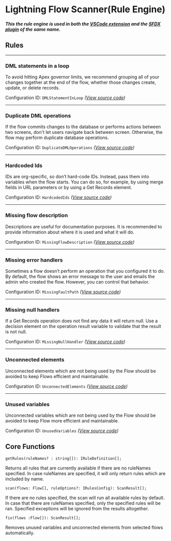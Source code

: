 # Lightning Flow Scanner(Rule Engine)

##### _This the rule engine is used in both the [VSCode extension](https://marketplace.visualstudio.com/items?itemName=ForceConfigControl.lightningflowscanner&ssr=false#review-details) and the [SFDX plugin](https://www.npmjs.com/package/lightning-flow-scanner) of the same name._

## Rules

___

### DML statements in a loop

To avoid hitting Apex governor limits, we recommend grouping all of your changes together at the end of the flow, whether those changes create, update, or delete records.

Configuration ID: `DMLStatementInLoop` _([View source code](https://github.com/Force-Config-Control/lightning-flow-scanner-core/tree/master/src/main/rules/DMLStatementInLoop.ts))_

___

### Duplicate DML operations

If the flow commits changes to the database or performs actions between two screens, don't let users navigate back between screen. Otherwise, the flow may perform duplicate database operations.

Configuration ID: `DuplicateDMLOperations` _([View source code](https://github.com/Force-Config-Control/lightning-flow-scanner-core/tree/master/src/main/rules/DuplicateDMLOperations.ts))_

___

### Hardcoded Ids

IDs are org-specific, so don’t hard-code IDs. Instead, pass them into variables when the flow starts. You can do so, for example, by using merge fields in URL parameters or by using a Get Records element.

Configuration ID: `HardcodedIds` _([View source code](https://github.com/Force-Config-Control/lightning-flow-scanner-core/tree/master/src/main/rules/HardcodedIds.ts))_

___

### Missing flow description

Descriptions are useful for documentation purposes. It is recommended to provide information about where it is used and what it will do.

Configuration ID: `MissingFlowDescription` _([View source code](https://github.com/Force-Config-Control/lightning-flow-scanner-core/tree/master/src/main/rules/MissingFlowDescription.ts))_

___

### Missing error handlers

Sometimes a flow doesn’t perform an operation that you configured it to do. By default, the flow shows an error message to the user and emails the admin who created the flow. However, you can control that behavior.

Configuration ID: `MissingFaultPath` _([View source code](https://github.com/Force-Config-Control/lightning-flow-scanner-core/tree/master/src/main/rules/MissingFaultPath.ts))_

___

### Missing null handlers

If a Get Records operation does not find any data it will return null. Use a decision element on the operation result variable to validate that the result is not null.

Configuration ID: `MissingNullHandler` _([View source code](https://github.com/Force-Config-Control/lightning-flow-scanner-core/tree/master/src/main/rules/MissingNullHandler.ts))_

___

### Unconnected elements

Unconnected elements which are not being used by the Flow should be avoided to keep Flows efficient and maintainable. 

Configuration ID: `UnconnectedElements` _([View source code](https://github.com/Force-Config-Control/lightning-flow-scanner-core/tree/master/src/main/rules/UnconnectedElements.ts))_

___

### Unused variables

Unconnected variables which are not being used by the Flow should be avoided to keep Flow more efficient and maintainable.

Configuration ID: `UnusedVariables` _([View source code](https://github.com/Force-Config-Control/lightning-flow-scanner-core/tree/master/src/main/rules/UnusedVariables.ts))_

## Core Functions

`getRules(ruleNames? : string[]): IRuleDefinition[];`

Returns all rules that are currently available if there are no ruleNames specified. In case ruleNames are specified, it will only return rules which are included by name. 

`scan(flows: Flow[], ruleOptions?: IRulesConfig): ScanResult[];`

If there are no rules specified, the scan will run all available rules by default. In case that there are ruleNames specified, only the  specified rules will be ran. Specified exceptions will be ignored from the results altogether. 

`fix(flows :Flow[]): ScanResult[];`

Removes unused variables and unconnected elements from selected flows automatically.

